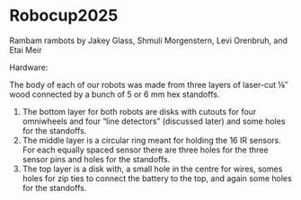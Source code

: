 # Robocup2025
Rambam rambots
by Jakey Glass, Shmuli Morgenstern, Levi Orenbruh, and Etai Meir

Hardware:

The body of each of our robots was made from three layers of laser-cut ⅛″ wood connected by a bunch of 5 or 6 mm hex standoffs. 
1. The bottom layer for both robots are disks with cutouts for four omniwheels and four “line detectors” (discussed later) and some holes for the standoffs.
2. The middle layer is a circular ring meant for holding the 16 IR sensors. For each equally spaced sensor there are three holes for the three sensor pins and holes for the standoffs.
3. The top layer is a disk with, a small hole in the centre for wires, somes holes for zip ties to connect the battery to the top, and again some holes for the standoffs.

 
